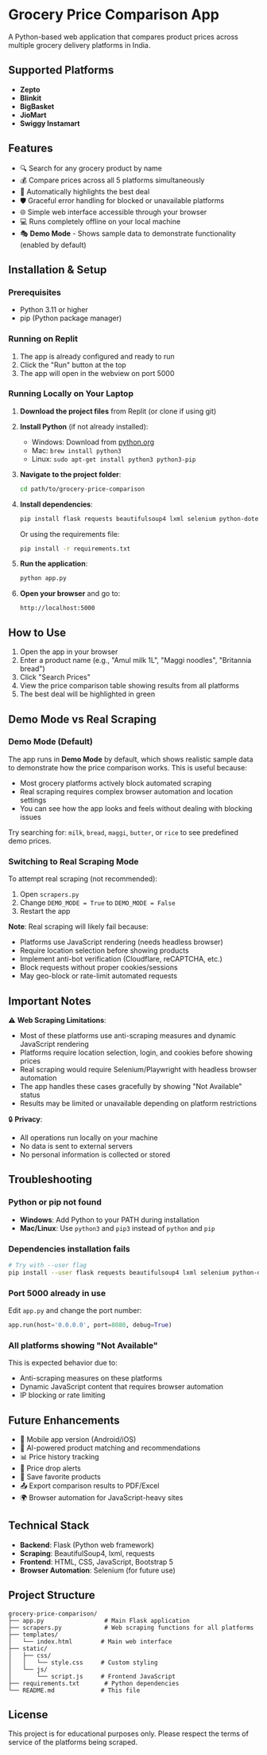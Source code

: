 # Grocery Price Comparison App

A Python-based web application that compares product prices across multiple grocery delivery platforms in India.

## Supported Platforms

- **Zepto**
- **Blinkit**
- **BigBasket**
- **JioMart**
- **Swiggy Instamart**

## Features

- 🔍 Search for any grocery product by name
- 💰 Compare prices across all 5 platforms simultaneously
- 🎯 Automatically highlights the best deal
- 🛡️ Graceful error handling for blocked or unavailable platforms
- 🌐 Simple web interface accessible through your browser
- 💻 Runs completely offline on your local machine
- 🎭 **Demo Mode** - Shows sample data to demonstrate functionality (enabled by default)

## Installation & Setup

### Prerequisites

- Python 3.11 or higher
- pip (Python package manager)

### Running on Replit

1. The app is already configured and ready to run
2. Click the "Run" button at the top
3. The app will open in the webview on port 5000

### Running Locally on Your Laptop

1. **Download the project files** from Replit (or clone if using git)

2. **Install Python** (if not already installed):
   - Windows: Download from [python.org](https://www.python.org/downloads/)
   - Mac: `brew install python3`
   - Linux: `sudo apt-get install python3 python3-pip`

3. **Navigate to the project folder**:
   ```bash
   cd path/to/grocery-price-comparison
   ```

4. **Install dependencies**:
   ```bash
   pip install flask requests beautifulsoup4 lxml selenium python-dotenv
   ```
   
   Or using the requirements file:
   ```bash
   pip install -r requirements.txt
   ```

5. **Run the application**:
   ```bash
   python app.py
   ```

6. **Open your browser** and go to:
   ```
   http://localhost:5000
   ```

## How to Use

1. Open the app in your browser
2. Enter a product name (e.g., "Amul milk 1L", "Maggi noodles", "Britannia bread")
3. Click "Search Prices"
4. View the price comparison table showing results from all platforms
5. The best deal will be highlighted in green

## Demo Mode vs Real Scraping

### Demo Mode (Default)
The app runs in **Demo Mode** by default, which shows realistic sample data to demonstrate how the price comparison works. This is useful because:
- Most grocery platforms actively block automated scraping
- Real scraping requires complex browser automation and location settings
- You can see how the app looks and feels without dealing with blocking issues

Try searching for: `milk`, `bread`, `maggi`, `butter`, or `rice` to see predefined demo prices.

### Switching to Real Scraping Mode
To attempt real scraping (not recommended):

1. Open `scrapers.py`
2. Change `DEMO_MODE = True` to `DEMO_MODE = False`
3. Restart the app

**Note**: Real scraping will likely fail because:
- Platforms use JavaScript rendering (needs headless browser)
- Require location selection before showing products
- Implement anti-bot verification (Cloudflare, reCAPTCHA, etc.)
- Block requests without proper cookies/sessions
- May geo-block or rate-limit automated requests

## Important Notes

⚠️ **Web Scraping Limitations**:
- Most of these platforms use anti-scraping measures and dynamic JavaScript rendering
- Platforms require location selection, login, and cookies before showing prices
- Real scraping would require Selenium/Playwright with headless browser automation
- The app handles these cases gracefully by showing "Not Available" status
- Results may be limited or unavailable depending on platform restrictions

🔒 **Privacy**:
- All operations run locally on your machine
- No data is sent to external servers
- No personal information is collected or stored

## Troubleshooting

### Python or pip not found

- **Windows**: Add Python to your PATH during installation
- **Mac/Linux**: Use `python3` and `pip3` instead of `python` and `pip`

### Dependencies installation fails

```bash
# Try with --user flag
pip install --user flask requests beautifulsoup4 lxml selenium python-dotenv
```

### Port 5000 already in use

Edit `app.py` and change the port number:
```python
app.run(host='0.0.0.0', port=8080, debug=True)
```

### All platforms showing "Not Available"

This is expected behavior due to:
- Anti-scraping measures on these platforms
- Dynamic JavaScript content that requires browser automation
- IP blocking or rate limiting

## Future Enhancements

- 📱 Mobile app version (Android/iOS)
- 🤖 AI-powered product matching and recommendations
- 📊 Price history tracking
- 🔔 Price drop alerts
- 💾 Save favorite products
- 📤 Export comparison results to PDF/Excel
- 🌍 Browser automation for JavaScript-heavy sites

## Technical Stack

- **Backend**: Flask (Python web framework)
- **Scraping**: BeautifulSoup4, lxml, requests
- **Frontend**: HTML, CSS, JavaScript, Bootstrap 5
- **Browser Automation**: Selenium (for future use)

## Project Structure

```
grocery-price-comparison/
├── app.py                 # Main Flask application
├── scrapers.py            # Web scraping functions for all platforms
├── templates/
│   └── index.html        # Main web interface
├── static/
│   ├── css/
│   │   └── style.css     # Custom styling
│   └── js/
│       └── script.js     # Frontend JavaScript
├── requirements.txt       # Python dependencies
└── README.md             # This file
```

## License

This project is for educational purposes only. Please respect the terms of service of the platforms being scraped.

